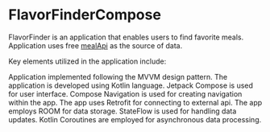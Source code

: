 # FlavorFinderCompose

FlavorFinder is an application that enables users to find favorite meals. Application uses free [mealApi](https://www.themealdb.com/api.php) as the source of data.

Key elements utilized in the application include:

Application implemented following the MVVM design pattern.
The application is developed using Kotlin language.
Jetpack Compose is used for user interface.
Compose Navigation is used for creating navigation within the app.
The app uses Retrofit for connecting to external api.
The app employs ROOM for data storage.
StateFlow is used for handling data updates.
Kotlin Coroutines are employed for asynchronous data processing.
